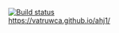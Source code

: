 [![Build status](https://ci.appveyor.com/api/projects/status/tbxv69d9s4msflwj?svg=true)](https://ci.appveyor.com/project/vatruwca/ahj1)  
https://vatruwca.github.io/ahj1/
